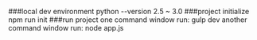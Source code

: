 ###local dev environment
    python --version    2.5 ~ 3.0
###project initialize
    npm run init
###run project
    one command window run: gulp dev
    another command window run: node app.js
